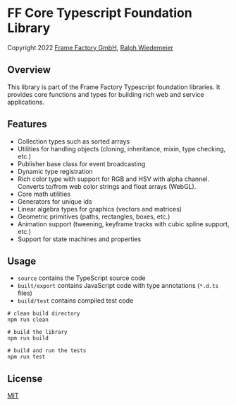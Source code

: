 # FF Core Typescript Foundation Library

Copyright 2022 [Frame Factory GmbH](https://framefactory.ch), [Ralph Wiedemeier](https://about.me/ralphw)

## Overview

This library is part of the Frame Factory Typescript foundation libraries. It provides core functions and types for building rich web and service applications.

## Features

- Collection types such as sorted arrays
- Utilities for handling objects (cloning, inheritance, mixin, type checking, etc.)
- Publisher base class for event broadcasting
- Dynamic type registration
- Rich color type with support for RGB and HSV with alpha channel. Converts to/from web color strings and float arrays (WebGL).
- Core math utilities
- Generators for unique ids
- Linear algebra types for graphics (vectors and matrices)
- Geometric primitives (paths, rectangles, boxes, etc.)
- Animation support (tweening, keyframe tracks with cubic spline support, etc.)
- Support for state machines and properties

## Usage

- `source` contains the TypeScript source code
- `built/export` contains JavaScript code with type annotations (`*.d.ts` files)
- `build/test` contains compiled test code

```
# clean build directory
npm run clean

# build the library
npm run build

# build and run the tests
npm run test
```

## License

[MIT](./LICENSE.md)